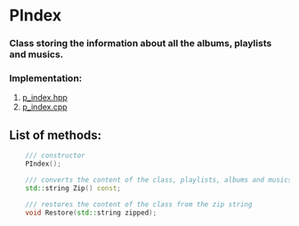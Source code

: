 # PIndex

### Class storing the information about all the albums, playlists and musics.

### Implementation:

1. [p_index.hpp](/inc/player/p_index.hpp)
1. [p_index.cpp](/src/player/p_index.cpp)


## List of methods:

```c++
    /// constructor
    PIndex();

    /// converts the content of the class, playlists, albums and musics to a string
    std::string Zip() const;

    /// restores the content of the class from the zip string
    void Restore(std::string zipped);

```